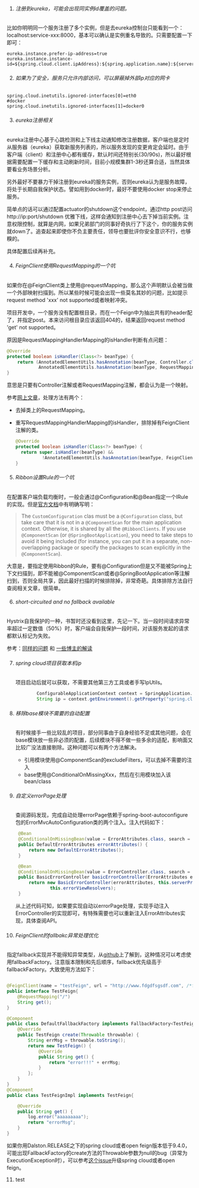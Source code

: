 1. ###### 注册到eureka，可能会出现同实例id覆盖的问题。


比如你明明同一个服务注册了多个实例，但是去eureka控制台只能看到一个：localhost:service-xxx:8000，基本可以确认是实例重名导致的。只需要配置一下即可：

```properties
eureka.instance.prefer-ip-address=true
eureka.instance.instance-id=${spring.cloud.client.ipAddress}:${spring.application.name}:${server.port}

```



2. ###### 如果为了安全，服务只允许内部访问，可以屏蔽掉外部ip对应的网卡


```properties
spring.cloud.inetutils.ignored-interfaces[0]=eth0
#docker
spring.cloud.inetutils.ignored-interfaces[1]=docker0
```



3. ###### eureka注册相关


eureka注册中心基于心跳检测和上下线主动通知修改注册数据，客户端也是定时从服务器（eureka）获取新服务列表的，所以服务发现的变更肯定会延时。由于客户端（client）和注册中心都有缓存，默认时间还特别长(30/90s)，所以最好根据需要配置一下缓存和主动刷新时间，目前小规模集群1-3秒还算合适，当然具体要看业务场景分析。

另外最好不要暴力干掉注册到eureka的服务实例，否则eureka认为是服务故障，将处于长期自我保护状态。譬如用到docker时，最好不要使用docker stop来停止服务。

简单点的话可以通过配置actuator的shutdown这个endpoint，通过http post访问http://ip:port/shutdown 优雅下线，这样会通知到注册中心去下掉当前实例。注意权限控制，就算是内网，如果兄弟部门的同事好奇执行了下这个，你的服务实例就down了。追查起来即使你不负主要责任，领导也要批评你安全意识不行，也够糗的。

具体配置后续再补充。



4. ###### FeignClient使用RequestMapping的一个坑


如果你在@FeignClient类上使用@requestMapping，那么这个声明默认会被当做一个外部映射扫描到。所以某些时候可能会出现一些莫名其妙的问题，比如提示 request method 'xxx' not supported或者映射冲突。

项目开发中，一个服务没有配置根目录，而在一个Feign中为抽出共有的header配了，并指定post。本来访问根目录应该返回404的，结果返回request method 'get' not supported。

原因是RequestMappingHandlerMapping的isHandler判断有点问题：

``` java
@Override
protected boolean isHandler(Class<?> beanType) {
	return (AnnotatedElementUtils.hasAnnotation(beanType, Controller.class) ||
			AnnotatedElementUtils.hasAnnotation(beanType, RequestMapping.class));
}
```

意思是只要有Controller注解或者RequestMapping注解，都会认为是一个映射。

参考[网上文章](http://blog.didispace.com/spring-cloud-feignclient-problem/)，处理方法有两个：

- 去掉类上的RequestMapping。

- 重写RequestMappingHandlerMapping的isHandler，排除掉有FeignClient注解的类。

  ```java
  @Override
  protected boolean isHandler(Class<?> beanType) {
  	return super.isHandler(beanType) &&
  			!AnnotatedElementUtils.hasAnnotation(beanType, FeignClient.class));
  }
  ```



5. ###### Ribbon设置Rule的一个坑


在配置客户端负载均衡时，一般会通过@Configuration和@Bean指定一个IRule的实现。但是[官方文档](https://cloud.spring.io/spring-cloud-netflix/multi/multi_spring-cloud-ribbon.html)中有明确写明：

> The `CustomConfiguration` clas must be a `@Configuration` class, but take care that it is not in a `@ComponentScan` for the main application context. Otherwise, it is shared by all the `@RibbonClients`. If you use `@ComponentScan` (or `@SpringBootApplication`), you need to take steps to avoid it being included (for instance, you can put it in a separate, non-overlapping package or specify the packages to scan explicitly in the `@ComponentScan`).
>
>

大意是，要指定使用Ribbon的Rule，要有@Configuration但是又不能被Spring上下文扫描到，即不能被@ComponentScan或者@SpringBootApplication等注解扫到，否则全局共享，因此最好扫描的时候排除掉，非常奇葩。具体排除方法自行查阅相关文章，很简单。



6. ###### short-circuited and no fallback available


Hystrix自我保护的一种，书暂时还没看到这里，先记一下。当一段时间请求异常率超过一定数值（50%）时，客户端会自我保护一段时间，对该服务发起的请求都默认标记为失败。

参考：[同样的问题](http://mzeroo.github.io/2015/02/06/thread-hang.html) 和 [一些博主的解读](https://blog.csdn.net/github_38592071/article/details/78878716#) 



7. ###### spring cloud项目获取本机ip

   项目启动后就可以获取，不需要其他第三方工具或者手写IpUtils。

   ```java
           ConfigurableApplicationContext context = SpringApplication.run(Application.class,args);
           String ip = context.getEnvironment().getProperty("spring.cloud.client.ipAddress");
   ```

   

8. ###### 移除base模块不需要的自动配置

   有时候接手一些比较乱的项目，部分同事由于自身经验不足或其他问题，会在base模块放一些非必须的配置，后续模块不得不做一些多余的适配，影响面又比较广没法直接剔除。这种问题可以有两个方法解决。

   - 引用模块使用@ComponentScan的excludeFilters，可以去掉不需要的注入
   - base使用@ConditionalOnMissingXxx，然后在引用模块加入该bean/class

9. ###### 自定义errorPage处理

   查阅源码发现，完成自动处理errorPage依赖于spring-boot-autoconfigure包的ErrorMvcAutoConfiguration类的两个注入。注入代码如下：

   ```java
   	@Bean
   	@ConditionalOnMissingBean(value = ErrorAttributes.class, search = SearchStrategy.CURRENT)
   	public DefaultErrorAttributes errorAttributes() {
   		return new DefaultErrorAttributes();
   	}
   
   	@Bean
   	@ConditionalOnMissingBean(value = ErrorController.class, search = SearchStrategy.CURRENT)
   	public BasicErrorController basicErrorController(ErrorAttributes errorAttributes) {
   		return new BasicErrorController(errorAttributes, this.serverProperties.getError(),
   				this.errorViewResolvers);
   	}
   
   ```

   从上述代码可知，如果要实现自动以errorPage处理，实现手动注入ErrorController的实现即可，有特殊需要也可以重新注入ErrorAttributes实现，具体查阅API。

10. ###### FeignClient的fallbakc异常处理优化

   指定fallback实现并不能得知异常类型，从[github](https://github.com/spring-cloud/spring-cloud-netflix/issues/1117)上了解到，这种情况可以考虑使用fallbackFactory。注意版本限制和先后顺序，fallback优先级高于fallbackFactory。大致使用方法如下：

   ```java
   
   @FeignClient(name = "testFeign", url = "http://www.fdgdfsgsdf.com", /*fallback = TestFeignImpl.class*/ fallbackFactory = DefaultFallbackFactory.class)
   public interface TestFeign{
       @RequestMapping("/")
       String get();
   }
   
   @Component
   public class DefaultFallbackFactory implements FallbackFactory<TestFeign>{
       @Override
       public TestFeign create(Throwable throwable) {
           String errMsg = throwable.toString();
           return new TestFeign() {
               @Override
               public String get() {
                   return "error!!!" + errMsg;
               }
           };
       }
   }
   @Component
   public class TestFeignImpl implements TestFeign{
   
       @Override
       public String get() {
           log.error("aaaaaaaaa");
           return "errorMsg";
       }
   }
   ```

   如果你用Dalston.RELEASE之下的spring cloud或者open feign版本低于9.4.0，可能出现FallbackFactory的create方法的Throwable参数为null的bug（异常为ExecutionException时），可以参考[这个issue](https://github.com/spring-cloud/spring-cloud-netflix/issues/2047)升级spring cloud或者open feign。

11. test